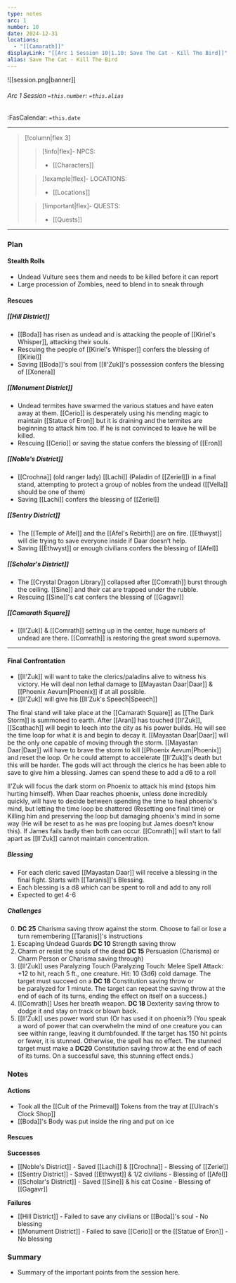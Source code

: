 ```yaml
---
type: notes
arc: 1
number: 10
date: 2024-12-31
locations:
  - "[[Camarath]]"
displayLink: "[[Arc 1 Session 10|1.10: Save The Cat - Kill The Bird]]"
alias: Save The Cat - Kill The Bird
---
```


![[session.png|banner]]
###### Arc 1 Session `=this.number`: `=this.alias`
<span class="sub2">:FasCalendar: `=this.date`</span>
___

> [!column|flex 3]
>> [!info|flex]- NPCS:
>> - [[Characters]]
>
>> [!example|flex]- LOCATIONS:
>> - [[Locations]]
>
>> [!important|flex]- QUESTS:
>> - [[Quests]]

---

### Plan

#### Stealth Rolls
- Undead Vulture sees them and needs to be killed before it can report
- Large procession of Zombies, need to blend in to sneak through

#### Rescues
##### [[Hill District]]
- [[Boda]] has risen as undead and is attacking the people of [[Kiriel's Whisper]], attacking their souls.
- Rescuing the people of [[Kiriel's Whisper]] confers the blessing of [[Kiriel]]
- Saving [[Boda]]'s soul from [[Il'Zuk]]'s possession confers the blessing of [[Xonera]]

##### [[Monument District]]
- Undead termites have swarmed the various statues and have eaten away at them. [[Cerio]] is desperately using his mending magic to maintain [[Statue of Eron]] but it is draining and the termites are beginning to attack him too. If he is not convinced to leave he will be killed.
- Rescuing [[Cerio]] or saving the statue confers the blessing of [[Eron]]

##### [[Noble's District]]
- [[Crochna]] (old ranger lady) [[Lachi]] (Paladin of [[Zeriel]]) in a final stand, attempting to protect a group of nobles from the undead ([[Vella]] should be one of them)
- Saving [[Lachi]] confers the blessing of [[Zeriel]]

##### [[Sentry District]]
- The [[Temple of Afel]] and the [[Afel's Rebirth]] are on fire. [[Ethwyst]] will die trying to save everyone inside if Daar doesn’t help.
- Saving [[Ethwyst]] or enough civilians confers the blessing of [[Afel]]

##### [[Scholar's District]]
- The [[Crystal Dragon Library]] collapsed after [[Comrath]] burst through the ceiling. [[Sine]] and their cat are trapped under the rubble.
- Rescuing [[Sine]]'s cat confers the blessing of [[Gagavr]]

##### [[Camarath Square]]
- [[Il'Zuk]] & [[Comrath]] setting up in the center, huge numbers of undead are there. [[Comrath]] is restoring the great sword supernova.

---

#### Final Confrontation
- [[Il'Zuk]] will want to take the clerics/paladins alive to witness his victory. He will deal non lethal damage to [[Mayastan Daar|Daar]] & [[Phoenix Aevum|Phoenix]] if at all possible.
- [[Il'Zuk]] will give his [[Il'Zuk's Speech|Speech]]

The final stand will take place at the [[Camarath Square]] as [[The Dark Storm]] is summoned to earth. After [[Aran]] has touched [[Il'Zuk]], [[Scathach]] will begin to leech into the city as his power builds. He will see the time loop for what it is and begin to decay it. [[Mayastan Daar|Daar]] will be the only one capable of moving through the storm. [[Mayastan Daar|Daar]] will have to brave the storm to kill [[Phoenix Aevum|Phoenix]] and reset the loop. Or he could attempt to accelerate [[Il'Zuk]]'s death but this will be harder. The gods will act through the clerics he has been able to save to give him a blessing. James can spend these to add a d6 to a roll

Il'Zuk will focus the dark storm on Phoenix to attack his mind (stops him hurting himself). When Daar reaches phoenix, unless done incredibly quickly, will have to decide between spending the time to heal phoenix's mind, but letting the time loop be shattered (Resetting one final time) or Killing him and preserving the loop but damaging phoenix's mind in some way (He will be reset to as he was pre looping but James doesn't know this). If James fails badly then both can occur. [[Comrath]] will start to fall apart as [[Il'Zuk]] cannot maintain concentration.

##### Blessing
- For each cleric saved [[Mayastan Daar]] will receive a blessing in the final fight. Starts with [[Taranis]]'s Blessing.
- Each blessing is a d8 which can be spent to roll and add to any roll
- Expected to get 4-6

##### Challenges
0. **DC 25** Charisma saving throw against the storm. Choose to fail or lose a turn remembering [[Taranis]]'s instructions
1. Escaping Undead Guards **DC 10** Strength saving throw
2. Charm or resist the souls of the dead  **DC 15** Persuasion (Charisma) or Charm Person or Charisma saving through)
3. [[Il'Zuk]] uses Paralyzing Touch (Paralyzing Touch: Melee Spell Attack: +12 to hit, reach 5 ft., one creature. Hit: 10 (3d6) cold damage. The target must succeed on a **DC 18** Constitution saving throw or be paralyzed for 1 minute. The target can repeat the saving throw at the end of each of its turns, ending the effect on itself on a success.)
4. [[Comrath]] Uses her breath weapon. **DC 18** Dexterity saving throw to dodge it and stay on track or blown back.
5. [[Il'Zuk]] uses power word stun (Or has used it on phoenix?) (You speak a word of power that can overwhelm the mind of one creature you can see within range, leaving it dumbfounded. If the target has 150 hit points or fewer, it is stunned. Otherwise, the spell has no effect. The stunned target must make a **DC20** Constitution saving throw at the end of each of its turns. On a successful save, this stunning effect ends.)

### Notes
#### Actions
- Took all the [[Cult of the Primeval]] Tokens from the tray at [[Ulrach's Clock Shop]]
- [[Boda]]'s Body was put inside the ring and put on ice

#### Rescues
**Successes**
- [[Noble's District]] - Saved [[Lachi]] & [[Crochna]] - Blessing of [[Zeriel]]
- [[Sentry District]] - Saved [[Ethwyst]] & 1/2 civilians - Blessing of [[Afel]]
- [[Scholar's District]] - Saved [[Sine]] & his cat Cosine - Blessing of [[Gagavr]]

**Failures**
- [[Hill District]] - Failed to save any civilians or [[Boda]]'s soul - No blessing
- [[Monument District]] - Failed to save [[Cerio]] or the [[Statue of Eron]] - No blessing



### Summary
- Summary of the important points from the session here.



